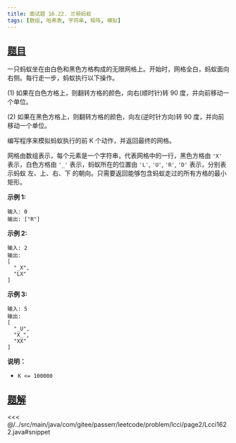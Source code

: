 ```yaml
---
title: 面试题 16.22. 兰顿蚂蚁
tags: [数组, 哈希表, 字符串, 矩阵, 模拟]
---
```



## [题目](https://leetcode.cn/problems/langtons-ant-lcci/)
一只蚂蚁坐在由白色和黑色方格构成的无限网格上。开始时，网格全白，蚂蚁面向右侧。每行走一步，蚂蚁执行以下操作。

(1) 如果在白色方格上，则翻转方格的颜色，向右(顺时针)转 90 度，并向前移动一个单位。  

(2) 如果在黑色方格上，则翻转方格的颜色，向左(逆时针方向)转 90 度，并向前移动一个单位。

编写程序来模拟蚂蚁执行的前 K 个动作，并返回最终的网格。

网格由数组表示，每个元素是一个字符串，代表网格中的一行，黑色方格由 `'X'` 表示，白色方格由 `'_'` 表示，蚂蚁所在的位置由 `'L'`, `'U'`, `'R'`, `'D'` 表示，分别表示蚂蚁 左、上、右、下 的朝向。只需要返回能够包含蚂蚁走过的所有方格的最小矩形。

**示例 1:**

```
输入: 0
输出: ["R"]
```

**示例 2:**

```
输入: 2
输出:
[
  "_X",
  "LX"
]
```

**示例 3:**

```
输入: 5
输出:
[
  "_U",
  "X_",
  "XX"
]
```

**说明：**

* `K <= 100000`


## [题解](https://github.com/PasseRR/JavaLeetCode/blob/master/src/main/java/com/gitee/passerr/leetcode/problem/lcci/page2/Lcci1622.java)

<<< @/../src/main/java/com/gitee/passerr/leetcode/problem/lcci/page2/Lcci1622.java#snippet
